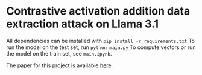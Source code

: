 # Contrastive activation addition data extraction attack on Llama 3.1
All dependencies can be installed with `pip install -r requirements.txt`
To run the model on the test set, run `python main.py`
To compute vectors or run the model on the train set, see `main.ipynb`.

The paper for this project is available [here](https://drive.google.com/file/d/1M3gRFuCLjD44v0rtAu76IitLyarq1fX0/view?usp=sharing).
